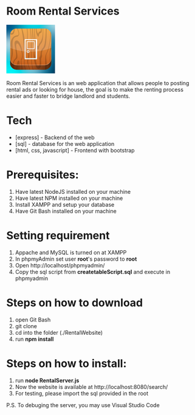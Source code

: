 # Room Rental Services

![image](https://raw.githubusercontent.com/maxjing/cmpt354_rentalhouse_project/master/images/icon.png)


Room Rental Services is an web application that allows people to posting rental ads or looking for house, the goal is to make the renting process easier and faster to bridge landlord and students.

# Tech
* [express] - Backend of the web
* [sql] - database for the web application
* [html, css, javascript] - Frontend with bootstrap 

# Prerequisites:
1. Have latest NodeJS installed on your machine
2. Have latest NPM installed on your machine
3. Install XAMPP and setup your database
4. Have Git Bash installed on your machine

# Setting requirement
1. Appache and MySQL is turned on at XAMPP
2. In phpmyAdmin set user **root**'s password to **root**
3. Open http://localhost/phpmyadmin/
4. Copy the sql script from **createtableScript.sql** and execute in phpmyadmin

# Steps on how to download
1. open Git Bash
2. git clone
3. cd into the folder (./RentalWebsite)
4. run **npm install**

# Steps on how to install:
1. run **node RentalServer.js**
2. Now the website is available at http://localhost:8080/search/
3. For testing, please import the sql provided in the root 

P.S. To debuging the server, you may use Visual Studio Code
